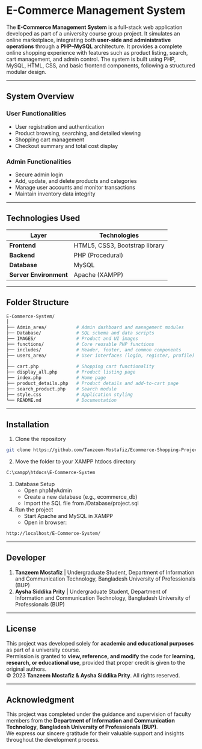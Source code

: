 # E-Commerce Management System

The **E-Commerce Management System** is a full-stack web application developed as part of a university course group project. It simulates an online marketplace, integrating both **user-side and administrative operations** through a **PHP–MySQL** architecture. 
It provides a complete online shopping experience with features such as product listing, search, cart management, and admin control. The system is built using PHP, MySQL, HTML, CSS, and basic frontend components, following a structured modular design.

---

## System Overview

### User Functionalities
  - User registration and authentication  
  - Product browsing, searching, and detailed viewing  
  - Shopping cart management  
  - Checkout summary and total cost display  

### Admin Functionalities
  - Secure admin login  
  - Add, update, and delete products and categories  
  - Manage user accounts and monitor transactions  
  - Maintain inventory data integrity  

---

## Technologies Used

| Layer | Technologies |
|-------|---------------|
| **Frontend** | HTML5, CSS3, Bootstrap library |
| **Backend** | PHP (Procedural) |
| **Database** | MySQL |
| **Server Environment** | Apache (XAMPP) |

---

## Folder Structure
```bash
E-Commerce-System/
│
├── Admin_area/           # Admin dashboard and management modules
├── Database/             # SQL schema and data scripts
├── IMAGES/               # Product and UI images
├── functions/            # Core reusable PHP functions
├── includes/             # Header, footer, and common components
├── users_area/           # User interfaces (login, register, profile)
│
├── cart.php              # Shopping cart functionality
├── display_all.php       # Product listing page
├── index.php             # Home page
├── product_details.php   # Product details and add-to-cart page
├── search_product.php    # Search module
├── style.css             # Application styling
└── README.md             # Documentation
```

---

## Installation
1. Clone the repository
```bash
git clone https://github.com/Tanzeem-Mostafiz/Ecommerce-Shopping-Project
```
2. Move the folder to your XAMPP htdocs directory
```bash
C:\xampp\htdocs\E-Commerce-System
```
3. Database Setup
    - Open phpMyAdmin
    - Create a new database (e.g., ecommerce_db)
    - Import the SQL file from /Database/project.sql
4. Run the project
    - Start Apache and MySQL in XAMPP
    - Open in browser:
```bash
http://localhost/E-Commerce-System/
```

---

## Developer
1. **Tanzeem Mostafiz** | Undergraduate Student, Department of Information and Communication Technology, Bangladesh University of Professionals (BUP)
2. **Aysha Siddika Prity** | Undergraduate Student, Department of Information and Communication Technology, Bangladesh University of Professionals (BUP)

---

## License

This project was developed solely for **academic and educational purposes** as part of a university course.  
Permission is granted to **view, reference, and modify** the code for **learning, research, or educational use**, provided that proper credit is given to the original authors.  
© 2023 **Tanzeem Mostafiz & Aysha Siddika Prity**. All rights reserved.

---

## Acknowledgment

This project was completed under the guidance and supervision of faculty members from the **Department of Information and Communication Technology**, **Bangladesh University of Professionals (BUP)**.  
We express our sincere gratitude for their valuable support and insights throughout the development process.
